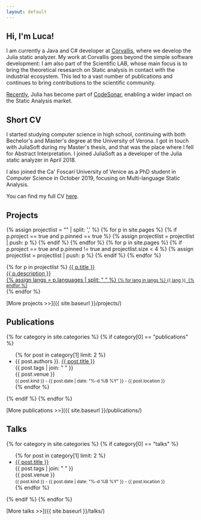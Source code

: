 ```yaml
---
layout: default
---
```


## Hi, I'm Luca!

I am currently a Java and C# developer at [Corvallis](http://www.corvallis.it/), where we develop the Julia static analyzer. My work at Corvallis goes beyond the simple software development: I am also part of the Scientific LAB, whose main focus is to bring the theoretical resesarch on Static analysis in contact with the industrial ecosystem. This led to a vast number of publications and continues to bring contributions to the scientific community.

[Recently](https://news.grammatech.com/grammatech-acquires-juliasoft), Julia has become part of [CodeSonar](https://www.grammatech.com/codesonar-cc), enabling a wider impact on the Static Analysis market.

## Short CV

I started studying computer science in high school, continuing with both Bechelor's and Master's degree at the University of Verona. I got in touch with JuliaSoft during my Master's thesis, and that was the place where I fell for Abstract Interpretation. I joined JuliaSoft as a developer of the Julia static analyzer in April 2018. 

I also joined the Ca' Foscari University of Venice as a PhD student in Computer Science in October 2019, focusing on Multi-language Static Analysis.

You can find my full CV [here](cv.pdf).

## Projects

{% assign projectlist = "" | split: ',' %}
{% for p in site.pages %}
	{% if p.project == true and p.pinned == true %}
		{% assign projectlist = projectlist | push: p %}
	{% endif %}
{% endfor %}
{% for p in site.pages %}
	{% if p.project == true and p.pinned != true and projectlist.size < 4 %}
		{% assign projectlist = projectlist | push: p %}
	{% endif %}
{% endfor %}
<div class="project-box-wrapper">
{% for p in projectlist %}
	<a href="{{ p.url }}" class="project-box">
		<i class="fas fa-laptop-code"></i> <span>{{ p.title }}</span><br/>
		<venue>{{ p.description }}</venue><br/>
		{% assign langs = p.languages | split: " " %}
		<small>
		{% for lang in langs %}
			<span class="language-dot {{ lang | downcase }}-dot"></span> {{ lang }}&nbsp;
		{% endfor %}
		</small><br/>
	</a>
{% endfor %}
</div>
<p/>

[More projects >>]({{ site.baseurl }}/projects/)

## Publications

{% for category in site.categories %}
	{% if category[0] == "publications" %}
<ul class="fa-ul">
	{% for post in category[1] limit: 2 %}
	<li>
		<span class="fa-li"><i class="fas fa-book-open"></i></span>
		{{ post.authors }}. <a href="{{ post.url }}">{{ post.title }}</a><br/>
		<topic>{{ post.tags | join: "</topic> <topic>" }}</topic><br/>
		<venue>{{ post.venue }}</venue><br/>
		<small>{{ post.kind }} - {{ post.date | date: "%-d %B %Y" }} - {{ post.location }}</small><br/>
	</li>
	{% endfor %}
</ul>
	{% endif %}
{% endfor %}


[More publications >>]({{ site.baseurl }}/publications/)

## Talks

{% for category in site.categories %}
	{% if category[0] == "talks" %}
<ul class="fa-ul">
	{% for post in category[1] limit: 2 %}
	<li>
		<span class="fa-li"><i class="fas fa-calendar-alt"></i></span>
		<a href="{{ post.url }}">{{ post.title }}</a><br/>
		<topic>{{ post.tags | join: "</topic> <topic>" }}</topic><br/>
		<venue>{{ post.venue }}</venue><br/>
		<small>{{ post.kind }} - {{ post.date | date: "%-d %B %Y" }} - {{ post.location }}</small><br/>
	</li>
	{% endfor %}
</ul>
	{% endif %}
{% endfor %}


[More talks >>]({{ site.baseurl }}/talks/)
